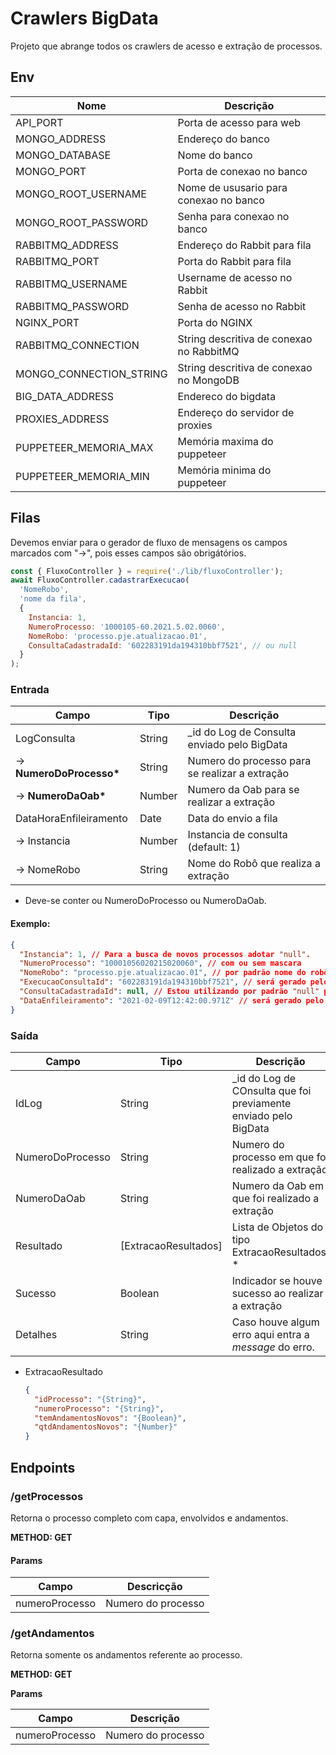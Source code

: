 # Crawlers BigData

Projeto que abrange todos os crawlers de acesso e extração de processos.

## Env

| Nome                    | Descrição                                |
| ----------------------- | ---------------------------------------- |
| API_PORT                | Porta de acesso para web                 |
| MONGO_ADDRESS           | Endereço do banco                        |
| MONGO_DATABASE          | Nome do banco                            |
| MONGO_PORT              | Porta de conexao no banco                |
| MONGO_ROOT_USERNAME     | Nome de ususario para conexao no banco   |
| MONGO_ROOT_PASSWORD     | Senha para conexao no banco              |
| RABBITMQ_ADDRESS        | Endereço do Rabbit para fila             |
| RABBITMQ_PORT           | Porta do Rabbit para fila                |
| RABBITMQ_USERNAME       | Username de acesso no Rabbit             |
| RABBITMQ_PASSWORD       | Senha de acesso no Rabbit                |
| NGINX_PORT              | Porta do NGINX                           |
| RABBITMQ_CONNECTION     | String descritiva de conexao no RabbitMQ |
| MONGO_CONNECTION_STRING | String descritiva de conexao no MongoDB  |
| BIG_DATA_ADDRESS        | Endereco do bigdata                      |
| PROXIES_ADDRESS         | Endereço do servidor de proxies          |
| PUPPETEER_MEMORIA_MAX   | Memória maxima do puppeteer              |
| PUPPETEER_MEMORIA_MIN   | Memória minima do puppeteer              |

## Filas

Devemos enviar para o gerador de fluxo de mensagens os campos marcados com "->", pois esses campos são obrigátórios.

```js
const { FluxoController } = require('./lib/fluxoController');
await FluxoController.cadastrarExecucao(
  'NomeRobo',
  'nome da fila',
  {
    Instancia: 1,
    NumeroProcesso: '1000105-60.2021.5.02.0060',
    NomeRobo: 'processo.pje.atualizacao.01',
    ConsultaCadastradaId: '602283191da194310bbf7521', // ou null
  }
);
```

### Entrada

| Campo                     | Tipo   | Descrição                                      |
| ------------------------- | ------ | ---------------------------------------------- |
| LogConsulta               | String | \_id do Log de Consulta enviado pelo BigData   |
| -> **NumeroDoProcesso\*** | String | Numero do processo para se realizar a extração |
| -> **NumeroDaOab\***      | Number | Numero da Oab para se realizar a extração      |
| DataHoraEnfileiramento    | Date   | Data do envio a fila                           |
| -> Instancia              | Number | Instancia de consulta (default: 1)             |
| -> NomeRobo               | String | Nome do Robô que realiza a extração            |

- Deve-se conter ou NumeroDoProcesso ou NumeroDaOab.

#### Exemplo:

```json
{
  "Instancia": 1, // Para a busca de novos processos adotar "null".
  "NumeroProcesso": "10001056020215020060", // com ou sem mascara
  "NomeRobo": "processo.pje.atualizacao.01", // por padrão nome do robô e fila devem ser os mesmos
  "ExecucaoConsultaId": "602283191da194310bbf7521", // será gerado pelo "cadastrarExecucao()"
  "ConsultaCadastradaId": null, // Estou utilizando por padrão "null" para os robôs de busca de Processo
  "DataEnfileiramento": "2021-02-09T12:42:00.971Z" // será gerado pelo "cadastrarExecucao()"
}
```

### Saída

| Campo            | Tipo                 | Descrição                                                        |
| ---------------- | -------------------- | ---------------------------------------------------------------- |
| IdLog            | String               | \_id do Log de COnsulta que foi previamente enviado pelo BigData |
| NumeroDoProcesso | String               | Numero do processo em que foi realizado a extração               |
| NumeroDaOab      | String               | Numero da Oab em que foi realizado a extração                    |
| Resultado        | [ExtracaoResultados] | Lista de Objetos do tipo ExtracaoResultados. \*                  |
| Sucesso          | Boolean              | Indicador se houve sucesso ao realizar a extração                |
| Detalhes         | String               | Caso houve algum erro aqui entra a _message_ do erro.            |

- ExtracaoResultado

  ```json
  {
    "idProcesso": "{String}",
    "numeroProcesso": "{String}",
    "temAndamentosNovos": "{Boolean}",
    "qtdAndamentosNovos": "{Number}"
  }
  ```

## Endpoints

### /getProcessos

Retorna o processo completo com capa, envolvidos e andamentos.

**METHOD: GET**

#### Params

| Campo          | Descricção         |
| -------------- | ------------------ |
| numeroProcesso | Numero do processo |

### /getAndamentos

Retorna somente os andamentos referente ao processo.

**METHOD: GET**

**Params**

| Campo          | Descrição          |
| -------------- | ------------------ |
| numeroProcesso | Numero do processo |
